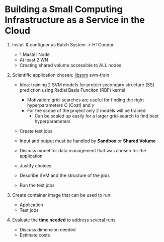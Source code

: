 # Building a Small Computing Infrastructure as a Service in the Cloud

1. Install & configuer as Batch System &rarr; HTCondor
   * 1 Master Node
   * At least 2 WN
   * Creating shared volume accessible to ALL nodes

2. Scientific application chosen: [libsvm](https://www.csie.ntu.edu.tw/~cjlin/libsvm/) svm-train
   * Idea: training 2 SVM models for protein secondary structure (SS) prediction using Radial Basis Funciton (RBF) kernel
     * Motivation: grid-searches are useful for finding the right hyperparameters *C* (Cost) and $\gamma$
     * For the scope of the project only 2 models will be trained
        * Can be scaled up easily for a larger grid-search to find best hyperparameters

    * Create test jobs
    * Input and output must be handled by **Sandbox** or **Shared Volume**
    * Discuss model for data management that was chosen for the application
    * Justify choices
    * Describe SVM and the structure of the jobs
    * Run the test jobs
    
3. Create container image that can be used to run:
    * Application
    * Test jobs
    
4. Evaluate the **time needed** to address several runs
    * Discuss dimension needed
    * Estimate costs
